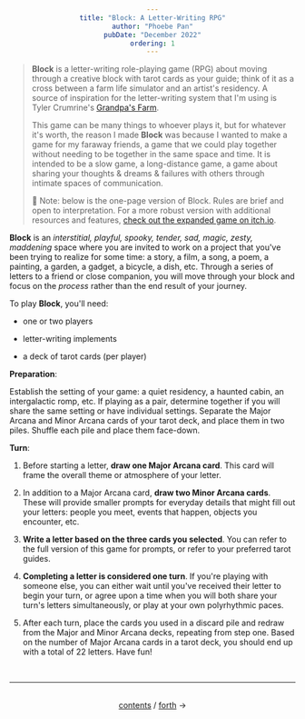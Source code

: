```yaml
---
title: "Block: A Letter-Writing RPG"
author: "Phoebe Pan"
pubDate: "December 2022"
ordering: 1
---
```

<style>
    body {
        background-image: url("/assets/zine/z7/p1.gif");
        background-repeat: repeat;
    } 
    h1, h3, h4 {color: #454B1B;}
    div {text-align: center;}
</style>

> **Block** is a letter-writing role-playing game (RPG) about moving through a creative block with tarot cards as your guide; think of it as a cross between a farm life simulator and an artist's residency. A source of inspiration for the letter-writing system that I'm using is Tyler Crumrine's [Grandpa's Farm](https://possible-worlds-games.itch.io/grandpas-farm).
>
> This game can be many things to whoever plays it, but for whatever it's worth, the reason I made **Block** was because I wanted to make a game for my faraway friends, a game that we could play together without needing to be together in the same space and time. It is intended to be a slow game, a long-distance game, a game about sharing your thoughts & dreams & failures with others through intimate spaces of communication.
>
> 🎲️ Note: below is the one-page version of Block. Rules are brief and open to interpretation. For a more robust version with additional resources and features, [check out the expanded game on itch.io](https://pebblezone.itch.io/block-rpg).

**Block** is an _interstitial, playful, spooky, tender, sad, magic, zesty, maddening_ space where you are invited to work on a project that you've been trying to realize for some time: a story, a film, a song, a poem, a painting, a garden, a gadget, a bicycle, a dish, etc. Through a series of letters to a friend or close companion, you will move through your block and focus on the *process* rather than the end result of your journey.

To play **Block**, you'll need:

- one or two players

- letter-writing implements

- a deck of tarot cards (per player)

**Preparation**:

Establish the setting of your game: a quiet residency, a haunted cabin, an intergalactic romp, etc. If playing as a pair, determine together if you will share the same setting or have individual settings. Separate the Major Arcana and Minor Arcana cards of your tarot deck, and place them in two piles. Shuffle each pile and place them face-down.

**Turn**:

1.  Before starting a letter, **draw one Major Arcana card**. This card will frame the overall theme or atmosphere of your letter.

2.  In addition to a Major Arcana card, **draw two Minor Arcana cards**. These will provide smaller prompts for everyday details that might fill out your letters: people you meet, events that happen, objects you encounter, etc.

3.  **Write a letter based on the three cards you selected**. You can refer to the full version of this game for prompts, or refer to your preferred tarot guides.

4.  **Completing a letter is considered one turn**. If you're playing with someone else, you can either wait until you've received their letter to begin your turn, or agree upon a time when you will both share your turn's letters simultaneously, or play at your own polyrhythmic paces.

5.  After each turn, place the cards you used in a discard pile and redraw from the Major and Minor Arcana decks, repeating from step one. Based on the number of Major Arcana cards in a tarot deck, you should end up with a total of 22 letters. Have fun!

<br>
<hr>
<br>
<div>
<a href="/zine/z7">contents</a> /
<a href="/zine/z7/02-wordplays">forth</a> →
</div>
<br>